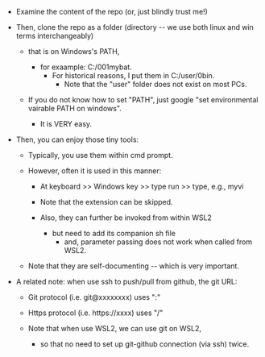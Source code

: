 - Examine the content of the repo (or, just blindly trust me!)

- Then, clone the repo as a folder (directory -- we use both linux and win terms interchangeably) 
    - that is on Windows's PATH,
        - for exaample: C:/001mybat.
            - For historical reasons, I put them in C:/user/0bin.
                - Note that the "user" folder does not exist on most PCs.
 
    - If you do not know how to set "PATH", just google "set environmental vairable PATH on windows". 
        - It is VERY easy.  

- Then, you can enjoy those tiny tools:
    - Typically, you use them within cmd prompt. 
    - However, often it is used in this manner: 
        - At keyboard >> Windows key >> type run >> type, e.g., myvi
        - Note that the extension can be skipped. 

        - Also, they can further be invoked from within WSL2
            - but need to add its companion sh file
                - and, parameter passing does not work when called from WSL2.  
                
    - Note that they are self-documenting -- which is very important.  
    
- A related note: when use ssh to push/pull from github, the git URL:
    - Git protocol  (i.e. git@xxxxxxxx) uses ":"  
    - Https protocol (i.e. https://xxxx) uses "/"

    - Note that when use WSL2, we can use git on WSL2, 
        - so that no need to set up git-github connection (via ssh) twice. 
       
